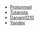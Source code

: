 - [Protonmail](https://proton.me/fr/mail)
- [Tutanota](https://tutanota.com/fr/)
- [Danwin1210](https://danwin1210.de/)
- [Yandex](https://yandex.com/)